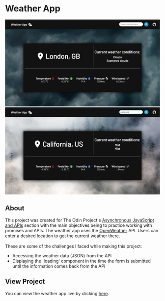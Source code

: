 # Weather App
![preview-img1](https://github.com/brajpatel/weather-app/blob/main/images/preview-img1.jpg)
![preview-img2](https://github.com/brajpatel/weather-app/blob/main/images/preview-img2.jpg)
## About
This project was created for The Odin Project's [Asynchronous JavaScript and APIs](https://www.theodinproject.com/lessons/node-path-javascript-weather-app) section with the main objectives being to practice working with promises and APIs. The weather app uses the [OpenWeather](https://openweathermap.org/api) API. Users can enter a desired location to get the current weather there.
<br/><br/>
These are some of the challenges I faced while making this project:
- Accessing the weather data (JSON) from the API
- Displaying the 'loading' component in the time the form is submitted until the information comes back from the API
## View Project
You can view the weather app live by clicking [here](https://brajpatel.github.io/weather-app/).
